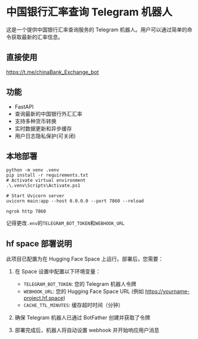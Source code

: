 # 中国银行汇率查询 Telegram 机器人

这是一个提供中国银行汇率查询服务的 Telegram 机器人。用户可以通过简单的命令获取最新的汇率信息。

## 直接使用

https://t.me/chinaBank_Exchange_bot

## 功能

- FastAPI
- 查询最新的中国银行外汇汇率
- 支持多种货币转换
- 实时数据更新和异步缓存
- 用户日志隐私保护(可关闭)

## 本地部署

```
python -m venv .venv
pip install -r requirements.txt
# Activate virtual environment
.\.venv\Scripts\Activate.ps1

# Start Uvicorn server
uvicorn main:app --host 0.0.0.0 --port 7860 --reload

ngrok http 7860
```

记得更改`.env`的`TELEGRAM_BOT_TOKEN`和`WEBHOOK_URL`

## hf space 部署说明

此项目已配置为在 Hugging Face Space 上运行。部署后，您需要：

1. 在 Space 设置中配置以下环境变量：

   - `TELEGRAM_BOT_TOKEN`: 您的 Telegram 机器人令牌
   - `WEBHOOK_URL`: 您的 Hugging Face Space URL (例如 https://yourname-project.hf.space)
   - `CACHE_TTL_MINUTES`: 缓存超时时间（分钟）

2. 确保 Telegram 机器人已通过 BotFather 创建并获取了令牌

3. 部署完成后，机器人将自动设置 webhook 并开始响应用户消息
